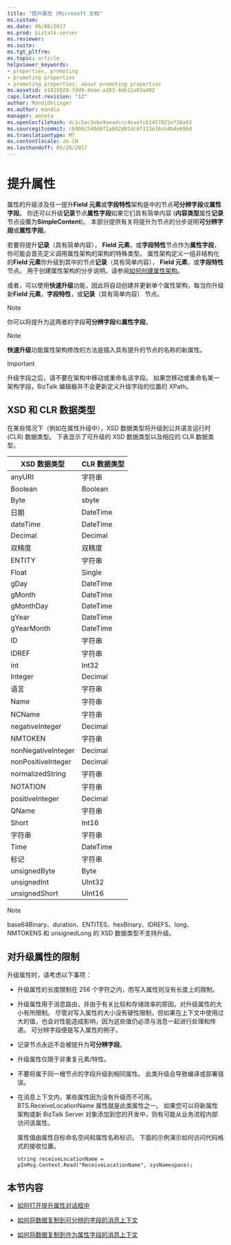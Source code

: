 ```yaml
---
title: "提升属性 |Microsoft 文档"
ms.custom: 
ms.date: 06/08/2017
ms.prod: biztalk-server
ms.reviewer: 
ms.suite: 
ms.tgt_pltfrm: 
ms.topic: article
helpviewer_keywords:
- properties, promoting
- promoting properties
- promoting properties, about promoting properties
ms.assetid: e1825028-7dd9-4eae-a383-4db12a83a402
caps.latest.revision: "12"
author: MandiOhlinger
ms.author: mandia
manager: anneta
ms.openlocfilehash: dc1c5ac3e6e9aeadccc4eaefcb1457821ef36a93
ms.sourcegitcommit: cb908c540d8f1a692d01dc8f313e16cb4b4e696d
ms.translationtype: MT
ms.contentlocale: zh-CN
ms.lasthandoff: 09/20/2017
---
```

# <a name="promoting-properties"></a>提升属性
属性的升级涉及任一提升**Field 元素**或**字段特性**架构是中的节点**可分辨字段**或**属性字段**。 你还可以升级**记录**节点**属性字段**如果它们具有简单内容 (**内容类型**属性**记录**节点设置为**SimpleContent**)。 本部分提供有关将提升为节点的分步说明**可分辨字段**或**属性字段**。  
  
 若要将提升**记录**（具有简单内容）， **Field 元素**，或**字段特性**节点作为**属性字段**，你可能会首先定义调用属性架构的架构的特殊类型。 属性架构定义一组非结构化的**Field 元素**你升级到其中的节点**记录**（具有简单内容）， **Field 元素**，或**字段特性**节点。 用于创建属性架构的分步说明，请参阅[如何创建属性架构](../core/how-to-create-property-schemas.md)。  
  
 或者，可以使用**快速升级**功能，因此将自动创建并更新单个属性架构，每当你升级新**Field 元素**，**字段特性**，或**记录**（具有简单内容） 节点。  
  
> [!NOTE]
>  你可以将提升为这两者的字段**可分辨字段**和**属性字段**。  
  
> [!NOTE]
>  **快速升级**功能属性架构修改的方法是插入具有提升的节点的名称的新属性。  
  
> [!IMPORTANT]
>  升级字段之后，请不要在架构中移动或重命名该字段。 如果您移动或重命名某一架构字段，BizTalk 编辑器并不会更新定义升级字段的位置的 XPath。  
  
## <a name="xsd-and-clr-data-types"></a>XSD 和 CLR 数据类型  
 在某些情况下（例如在属性升级中），XSD 数据类型将升级到公共语言运行时 (CLR) 数据类型。 下表显示了可升级的 XSD 数据类型以及相应的 CLR 数据类型。  
  
|XSD 数据类型|CLR 数据类型|  
|-------------------|-------------------|  
|anyURI|字符串|  
|Boolean|Boolean|  
|Byte|sbyte|  
|日期|DateTime|  
|dateTime|DateTime|  
|Decimal|Decimal|  
|双精度|双精度|  
|ENTITY|字符串|  
|Float|Single|  
|gDay|DateTime|  
|gMonth|DateTime|  
|gMonthDay|DateTime|  
|gYear|DateTime|  
|gYearMonth|DateTime|  
|ID|字符串|  
|IDREF|字符串|  
|int|Int32|  
|Integer|Decimal|  
|语言|字符串|  
|Name|字符串|  
|NCName|字符串|  
|negativeInteger|Decimal|  
|NMTOKEN|字符串|  
|nonNegativeInteger|Decimal|  
|nonPositiveInteger|Decimal|  
|normalizedString|字符串|  
|NOTATION|字符串|  
|positiveInteger|Decimal|  
|QName|字符串|  
|Short|Int16|  
|字符串|字符串|  
|Time|DateTime|  
|标记|字符串|  
|unsignedByte|Byte|  
|unsignedInt|UInt32|  
|unsignedShort|UInt16|  
  
> [!NOTE]
>  base64Binary、duration、ENTITES、hexBinary、IDREFS、long、NMTOKENS 和 unsignedLong 的 XSD 数据类型不支持升级。  
  
## <a name="limitations-for-promoting-properties"></a>对升级属性的限制  
 升级属性时，请考虑以下事项：  
  
-   升级属性的长度限制在 256 个字符之内，而写入属性则没有长度上的限制。  
  
-   升级属性用于消息路由，并由于有关比较和存储效率的原因，对升级属性的大小有所限制。 尽管对写入属性的大小没有硬性限制，但如果在上下文中使用过大的值，也会对性能造成影响，因为这些值仍必须与消息一起进行处理和传递。 可分辨字段便是写入属性的例子。  
  
-   记录节点永远不会被提升为**可分辨字段**。  
  
-   升级属性仅限于非重复元素/特性。  
  
-   不要将属于同一根节点的字段升级到相同属性。 此类升级会导致编译或部署错误。  
  
-   在消息上下文内，某些属性因为没有升级而不可用。  BTS.ReceiveLocationName 属性就是此类属性之一。 如果您可以将新属性架构或新 BizTalk Server 对象添加到您的开发中，则有可能从业务流程内部访问该属性。  
  
     属性值由属性目标命名空间和属性名称标识。  下面的示例演示如何访问代码格式的接收位置。  
  
     `string receiveLocationName =       pInMsg.Context.Read("ReceiveLocationName", sysNamespace);`  
  
## <a name="in-this-section"></a>本节内容  
  
-   [如何打开提升属性对话框中](../core/how-to-open-the-promote-properties-dialog-box.md)  
  
-   [如何将数据复制到可分辨的字段的消息上下文](../core/how-to-copy-data-to-the-message-context-as-distinguished-fields.md)  
  
-   [如何将数据复制到作为属性字段的消息上下文](../core/how-to-copy-data-to-the-message-context-as-property-fields.md)